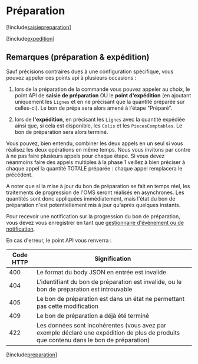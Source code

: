 # Préparation

[!include[saisiepreparation](preparation.saisiepreparation.autogen.md)]

[!include[expedition](preparation.expedition.autogen.md)]

## Remarques (préparation & expédition)

Sauf précisions contraires dues à une configuration spécifique, vous pouvez appeler ces points api à plusieurs occasions :

1) lors de la préparation de la commande vous pouvez appeler au choix, le point API de **saisie de préparation** OU le **point d'expédition** (en ajoutant uniquement les `Lignes` et en ne précisant que la quantité préparée sur celles-ci). Le bon de prépa sera alors amené à l'étape "Préparé". 

2) lors de **l'expédition**, en précisant les `Lignes` avec la quantité expédiée ainsi que, si cela est disponible, les `Colis` et les `PiecesComptables`. Le bon de préparation sera alors terminé.

Vous pouvez, bien entendu, combiner les deux appels en un seul si vous réalisez les deux opérations en même temps. Nous vous invitons par contre à ne pas faire plusieurs appels pour chaque étape. Si vous devez néanmoins faire des appels multiples à la phase 1 veillez à bien préciser à chaque appel la quantité TOTALE préparée : chaque appel remplacera le précédent.

A noter que si la mise à jour du bon de préparation se fait en temps réel, les traitements de progression de l'OMS seront réalisés en asynchrones. Les quantités sont donc appliquées immédiatement, mais l'état du bon de préparation n'est potentiellement mis à jour qu'après quelques instants.

Pour recevoir une notification sur la progression du bon de préparation, vous devez vous enregistrer en tant que [gestionnaire d'évènement ou de notification](https://www.altazion.dev/office/extensibility/events/logistique/preparation.html). 

En cas d'erreur, le point API vous renverra :

|Code HTTP|Signification|
|---|---|
|400|Le format du body JSON en entrée est invalide|
|404|L'identifiant du bon de préparation est invalide, ou le bon de préparation est introuvable|
|405|Le bon de préparation est dans un état ne permettant pas cette modification|
|409|Le bon de préparation a déjà été terminé|
|422|Les données sont incohérentes (vous avez par exemple déclaré une expédition de plus de produits que contenu dans le bon de préparation)|











































































[!include[preparation](preparation.preparation.autogen.md)]
























